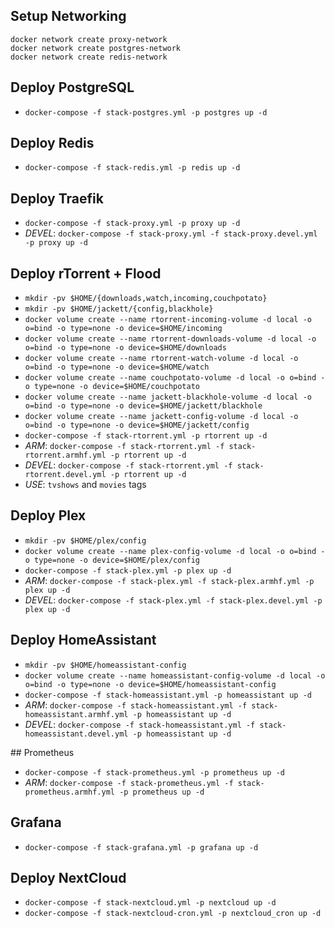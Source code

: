 ## Setup Networking
```
docker network create proxy-network
docker network create postgres-network
docker network create redis-network
```

## Deploy PostgreSQL
- `docker-compose -f stack-postgres.yml -p postgres up -d`

## Deploy Redis
- `docker-compose -f stack-redis.yml -p redis up -d`

## Deploy Traefik
- `docker-compose -f stack-proxy.yml -p proxy up -d`
- *DEVEL*: `docker-compose -f stack-proxy.yml -f stack-proxy.devel.yml -p proxy up -d`

## Deploy rTorrent + Flood
- `mkdir -pv $HOME/{downloads,watch,incoming,couchpotato}`
- `mkdir -pv $HOME/jackett/{config,blackhole}`
- `docker volume create --name rtorrent-incoming-volume -d local -o o=bind -o type=none -o device=$HOME/incoming`
- `docker volume create --name rtorrent-downloads-volume -d local -o o=bind -o type=none -o device=$HOME/downloads`
- `docker volume create --name rtorrent-watch-volume -d local -o o=bind -o type=none -o device=$HOME/watch`
- `docker volume create --name couchpotato-volume -d local -o o=bind -o type=none -o device=$HOME/couchpotato`
- `docker volume create --name jackett-blackhole-volume -d local -o o=bind -o type=none -o device=$HOME/jackett/blackhole`
- `docker volume create --name jackett-config-volume -d local -o o=bind -o type=none -o device=$HOME/jackett/config`
- `docker-compose -f stack-rtorrent.yml -p rtorrent up -d`
- *ARM*: `docker-compose -f stack-rtorrent.yml -f stack-rtorrent.armhf.yml -p rtorrent up -d`
- *DEVEL*: `docker-compose -f stack-rtorrent.yml -f stack-rtorrent.devel.yml -p rtorrent up -d`
- *USE*: `tvshows` and `movies` tags

## Deploy Plex
- `mkdir -pv $HOME/plex/config`
- `docker volume create --name plex-config-volume -d local -o o=bind -o type=none -o device=$HOME/plex/config`
- `docker-compose -f stack-plex.yml -p plex up -d`
- *ARM*: `docker-compose -f stack-plex.yml -f stack-plex.armhf.yml -p plex up -d`
- *DEVEL*: `docker-compose -f stack-plex.yml -f stack-plex.devel.yml -p plex up -d`

## Deploy HomeAssistant
- `mkdir -pv $HOME/homeassistant-config`
- `docker volume create --name homeassistant-config-volume -d local -o o=bind -o type=none -o device=$HOME/homeassistant-config`
- `docker-compose -f stack-homeassistant.yml -p homeassistant up -d`
- *ARM*: `docker-compose -f stack-homeassistant.yml -f stack-homeassistant.armhf.yml -p homeassistant up -d`
- *DEVEL*: `docker-compose -f stack-homeassistant.yml -f stack-homeassistant.devel.yml -p homeassistant up -d`

## Prometheus
- `docker-compose -f stack-prometheus.yml -p prometheus up -d`
- *ARM*: `docker-compose -f stack-prometheus.yml -f stack-prometheus.armhf.yml -p prometheus up -d`

## Grafana
- `docker-compose -f stack-grafana.yml -p grafana up -d`

## Deploy NextCloud
- `docker-compose -f stack-nextcloud.yml -p nextcloud up -d`
- `docker-compose -f stack-nextcloud-cron.yml -p nextcloud_cron up -d`
